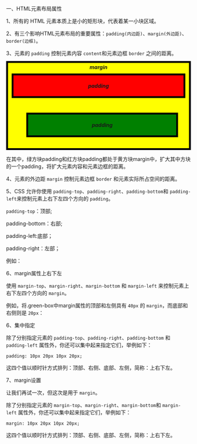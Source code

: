 一、HTML元素布局属性

1、所有的 HTML 元素本质上是小的矩形块，代表着某一小块区域。

2、有三个影响HTML元素布局的重要属性：`padding(内边距)`、`margin(外边距)`、`border(边框)`。

3、元素的 `padding` 控制元素内容 `content`和元素边框 `border` 之间的距离。

<style>
  .injected-text {
    margin-bottom: -25px;
    text-align: center;
  }

  .box {
    border-style: solid;
    border-color: black;
    border-width: 5px;
    text-align: center;
  }

  .yellow-box {
    background-color: yellow;
    padding: 10px;
  }

  .red-box {
    background-color: red;
    padding: 20px;
  }

  .green-box {
    background-color: green;
    padding: 20px;
  }
</style>

<h5 class="injected-text">margin</h5>

<div class="box yellow-box">
  <h5 class="box red-box">padding</h5>
  <h5 class="box green-box">padding</h5>
</div>

在其中，绿方块padding和红方块padding都处于黄方块margin中，扩大其中方块的一个padding，将扩大元素内容和元素边框的距离。

4、元素的外边距 `margin` 控制元素边框 `border` 和元素实际所占空间的距离。

5、CSS 允许你使用 `padding-top`、`padding-right`、`padding-bottom`和 `padding-left`来控制元素上右下左四个方向的 `padding`。

 `padding-top`：顶部;

padding-bottom：右部;

padding-left:底部；

padding-right：左部；

例如：

<style>
    <!--将属性顶部和底部增加至40px，左右为20px-->
     .green-box {
    background-color: green;
    padding-top:40px;
    padding-right:20px;
    padding-bottom:20px;
    padding-left:20px;
  }
</style>

6、margin属性上右下左

使用 `margin-top`、`margin-right`、`margin-bottom` 和 `margin-left` 来控制元素上右下左四个方向的 `margin`。

例如，将.green-box中margin属性的顶部和左侧具有 `40px` 的 `margin`，而底部和右侧则是 `20px`：

<style>
      .green-box {
    background-color: green;
    margin-top:40px;
    margin-right:20px;
    margin-left:40px;
    margin-bottom:20px;
  }
</style>

6、集中指定

除了分别指定元素的 `padding-top`、`padding-right`、`padding-bottom` 和 `padding-left` 属性外，你还可以集中起来指定它们，举例如下：

```
padding: 10px 20px 10px 20px;
```

这四个值以顺时针方式排列：顶部、右侧、底部、左侧，简称：上右下左。

7、margin设置

让我们再试一次，但这次是用于 `margin`。

除了分别指定元素的 `margin-top`、`margin-right`、`margin-bottom`和 `margin-left` 属性外，你还可以集中起来指定它们，举例如下：

```
margin: 10px 20px 10px 20px;
```

这四个值以顺时针方式排列：顶部、右侧、底部、左侧，简称：上右下左。


